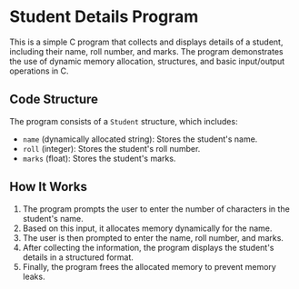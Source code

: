 # Student Details Program

This is a simple C program that collects and displays details of a student, including their name, roll number, and marks. The program demonstrates the use of dynamic memory allocation, structures, and basic input/output operations in C.

## Code Structure

The program consists of a `Student` structure, which includes:

- `name` (dynamically allocated string): Stores the student's name.
- `roll` (integer): Stores the student's roll number.
- `marks` (float): Stores the student's marks.

## How It Works

1. The program prompts the user to enter the number of characters in the student's name.
2. Based on this input, it allocates memory dynamically for the name.
3. The user is then prompted to enter the name, roll number, and marks.
4. After collecting the information, the program displays the student's details in a structured format.
5. Finally, the program frees the allocated memory to prevent memory leaks.
